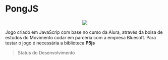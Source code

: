 # PongJS
<p align="center">
<img src="https://user-images.githubusercontent.com/105089688/178322504-333baef3-e6b4-445a-a505-b430d554088d.png"
</p>
  
Jogo criado em JavaScrip com base no curso da Alura, através da bolsa de estudos do Movimento codar em parceria com a empresa Bluesoft.
Para testar o jogo é necessária a biblioteca **P5js**


> Status do Desenvolvimento